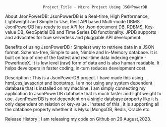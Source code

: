                      Project_Title - Micro Project Using JSONPowerDB

About JsonPowerDB:
JsonPowerDB is a Real-time, High Performance, Lightweight and Simple to Use, Rest API based Multi-mode DBMS.
JsonPowerDB has ready to use API for Json document DB, RDBMS, Key-value DB, GeoSpatial DB and Time Series DB functionality. 
JPDB supports and advocates for true serverless and pluggable API development.


Benefits of using JsonPowerDB :
Simplest way to retrieve data in a JSON format.
Schema-free, Simple to use, Nimble and In-Memory database.
It is built on top of one of the fastest and real-time data indexing engine - PowerIndeX.
It is low level (raw) form of data and is also human readable.
It helps developers in faster coding, in-turn reduces development cost.


Description : 
This is a JsonPowerDB project. I have made this using html,css,javascript and bootstrap. I am not  using any system dependent database that is installed on my machine. I am simply connecting my application to JsonPowerDB database that is much faster and light weight to use. JsonPowerDB is not dependent on a single database property like it is only dependent on relation or key-value . Instead of this , it is supporting all the database property whether it is Mysql,MongoDB, Redis, Oracle etc. 

Release History :
I am releasing my code  on Github on 26 August,2023.
